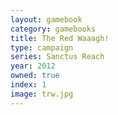 ```yaml
---
layout: gamebook
category: gamebooks
title: The Red Waaagh!
type: campaign
series: Sanctus Reach
year: 2012
owned: true
index: 1
image: trw.jpg
---
```

